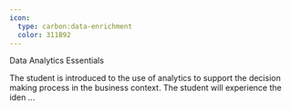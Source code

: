 ```yaml
---
icon:
  type: carbon:data-enrichment
  color: 311B92
---
```

Data Analytics Essentials

The student is introduced to the use of analytics to support the decision making process in the business context. The student will experience the iden ... 

